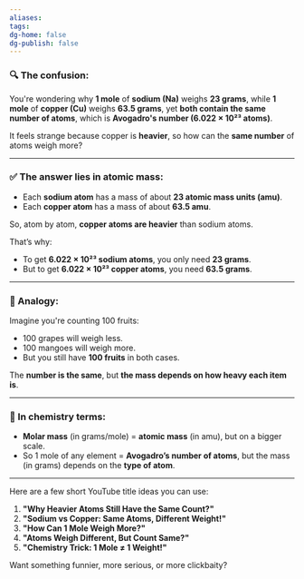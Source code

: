 ```yaml
---
aliases: 
tags:
dg-home: false
dg-publish: false
---
```

### 🔍 The confusion:

You're wondering why **1 mole** of **sodium (Na)** weighs **23 grams**, while **1 mole** of **copper (Cu)** weighs **63.5 grams**, yet **both contain the same number of atoms**, which is **Avogadro's number (6.022 × 10²³ atoms)**.

It feels strange because copper is **heavier**, so how can the **same number** of atoms weigh more?

---

### ✅ The answer lies in **atomic mass**:

* Each **sodium atom** has a mass of about **23 atomic mass units (amu)**.
* Each **copper atom** has a mass of about **63.5 amu**.

So, atom by atom, **copper atoms are heavier** than sodium atoms.

That’s why:

* To get **6.022 × 10²³ sodium atoms**, you only need **23 grams**.
* But to get **6.022 × 10²³ copper atoms**, you need **63.5 grams**.

---

### 🔬 Analogy:

Imagine you're counting 100 fruits:

* 100 grapes will weigh less.
* 100 mangoes will weigh more.
* But you still have **100 fruits** in both cases.

The **number is the same**, but **the mass depends on how heavy each item is**.

---

### 🧪 In chemistry terms:

* **Molar mass** (in grams/mole) = **atomic mass** (in amu), but on a bigger scale.
* So 1 mole of any element = **Avogadro’s number of atoms**, but the mass (in grams) depends on the **type of atom**.


---
Here are a few short YouTube title ideas you can use:

1. **"Why Heavier Atoms Still Have the Same Count?"**
2. **"Sodium vs Copper: Same Atoms, Different Weight!"**
3. **"How Can 1 Mole Weigh More?"**
4. **"Atoms Weigh Different, But Count Same?"**
5. **"Chemistry Trick: 1 Mole ≠ 1 Weight!"**

Want something funnier, more serious, or more clickbaity?
